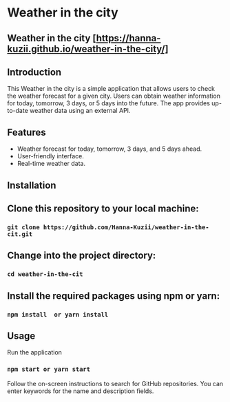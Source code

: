 # Weather in the city
## Weather in the city [https://hanna-kuzii.github.io/weather-in-the-city/]
## Introduction
This Weather in the city is a simple application that allows users to check the weather forecast for a given city. Users can obtain weather information for today, tomorrow, 3 days, or 5 days into the future. The app provides up-to-date weather data using an external API.

## Features
- Weather forecast for today, tomorrow, 3 days, and 5 days ahead.
- User-friendly interface.
- Real-time weather data.


## Installation

## Clone this repository to your local machine:
 ### `git clone https://github.com/Hanna-Kuzii/weather-in-the-cit.git`
## Change into the project directory:
 ### `cd weather-in-the-cit`
## Install the required packages using npm or yarn:
 ### `npm install  or yarn install`
## Usage
  Run the application
   ### `npm start or yarn start`
 
Follow the on-screen instructions to search for GitHub repositories. You can enter keywords for the name and description fields.

